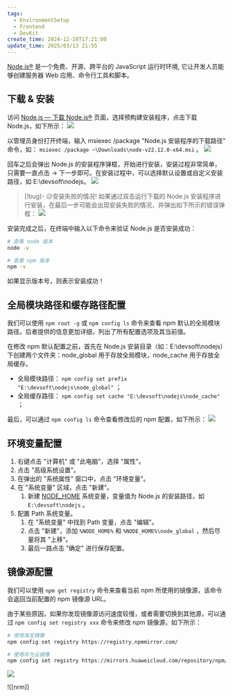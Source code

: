 ```yaml
---
tags:
  - EnvironmentSetup
  - Frontend
  - DevKit
create_time: 2024-12-28T17:21:00
update_time: 2025/03/13 21:55
---
```


[Node.js®](https://nodejs.org/zh-cn) 是一个免费、开源、跨平台的 JavaScript 运行时环境, 它让开发人员能够创建服务器 Web 应用、命令行工具和脚本。

## 下载 & 安装

访问 [Node.js — 下载 Node.js®](https://nodejs.org/zh-cn/download/prebuilt-installer) 页面，选择预构建安装程序，点击下载 Node.js，如下所示：
![](https://img.xiaorang.fun/202502251758104.png)

以管理员身份打开终端，输入 msiexec /package "Node.js 安装程序的下载路径" 命令，如： `msiexec /package ~\Downloads\node-v22.12.0-x64.msi` 。
![](https://img.xiaorang.fun/202502251758105.png)

回车之后会弹出 Node.js 的安装程序弹框，开始进行安装，安装过程非常简单，只需要一直点击 → 下一步即可。在安装过程中，可以选择默认设置或自定义安装路径，如 E:\devsoft\nodejs。
![](https://img.xiaorang.fun/202502251758106.png)

> [!bug]- 😥安装失败的情况!
> 如果通过双击运行下载的 Node.js 安装程序进行安装，在最后一步可能会出现安装失败的情况，并弹出如下所示的错误弹框：
> ![](https://img.xiaorang.fun/202502251758107.png)

安装完成之后，在终端中输入以下命令来验证 Node.js 是否安装成功：

```bash
# 查看 node 版本
node -v

# 查看 npm 版本
npm -v
```

如果显示版本号，则表示安装成功！

## 全局模块路径和缓存路径配置

我们可以使用 `npm root -g` 或 `npm config ls` 命令来查看 npm 默认的全局模块路径。后者提供的信息更加详细，列出了所有配置选项及其当前值。

在修改 npm 默认配置之前，首先在 Node.js 安装目录（如：E:\devsoft\nodejs）下创建两个文件夹：node_global 用于存放全局模块，node_cache 用于存放全局缓存。

+ 全局模块路径： `npm config set prefix "E:\devsoft\nodejs\node_global"` ；
+ 全局缓存路径： `npm config set cache "E:\devsoft\nodejs\node_cache"` ；

最后，可以通过 `npm config ls` 命令查看修改后的 npm 配置，如下所示：
![](https://img.xiaorang.fun/202502251758108.png)

## 环境变量配置

1. 右键点击 "计算机" 或 "此电脑"，选择 "属性"。
2. 点击 "高级系统设置"。
3. 在弹出的 "系统属性" 窗口中，点击 "环境变量"。
4. 在 "系统变量" 区域，点击 "新建"。
    1. 新建 <u>NODE_HOME</u> 系统变量，变量值为 Node.js 的安装路径，如 `E:\devsoft\nodejs` 。
5. 配置 Path 系统变量。
    1. 在 "系统变量" 中找到 Path 变量，点击 "编辑"。
    2. 点击 "新建"，添加 `%NODE_HOME%` 和 `%NODE_HOME%\node_global` ，然后尽量将其 "上移"。
    3. 最后一路点击 "确定" 进行保存配置。

## 镜像源配置

我们可以使用 `npm get registry` 命令来查看当前 npm 所使用的镜像源，该命令会返回当前配置的 npm 镜像源 URL。

由于某些原因，如果你发现镜像源访问速度较慢，或者需要切换到其他源，可以通过 `npm config set registry xxx` 命令来修改 npm 镜像源，如下所示：

```bash
# 使用淘宝镜像
npm config set registry https://registry.npmmirror.com/

# 使用华为云镜像
npm config set registry https://mirrors.huaweicloud.com/repository/npm/
```

![](https://img.xiaorang.fun/202502251758109.png)

![[nrm]]
